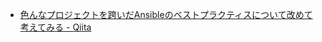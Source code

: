  - [色んなプロジェクトを跨いだAnsibleのベストプラクティスについて改めて考えてみる - Qiita](https://qiita.com/t-okibayashi/items/2dd340dfd16c2d2e4ca1)
